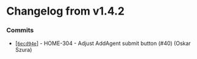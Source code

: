 # Changelog from v1.4.2
### Commits
* [[`6ecd94e`](http://github.com/smart-evolution/shpanel/commit/6ecd94eba4e58f688d7155446b3261b4c10f83a0)] - HOME-304 - Adjust AddAgent submit button (#40) (Oskar Szura)